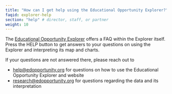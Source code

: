 ```yaml
---
title: "How can I get help using the Educational Opportunity Explorer?"
faqid: explorer-help
section: "help" # director, staff, or partner
weight: 10
---
```


The <a href="/explorer">Educational Opportunity Explorer</a> offers a FAQ within the Explorer itself. Press the <span class="highlight2">HELP button</span> to get answers to your questions on using the Explorer and interpreting its map and charts.

If your questions are not answered there, please reach out to 

- <a href="mailto:help@edopportunity.org">help@edopportunity.org</a> for questions on how to use the Educational Opportunity Explorer and website
- <a href="mailto:research@edopportunity.org">research@edopportunity.org</a> for questions regarding the data and its interpretation


